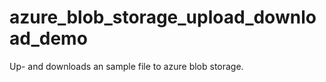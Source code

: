 # azure_blob_storage_upload_download_demo
 Up- and downloads an sample file to azure blob storage. 
